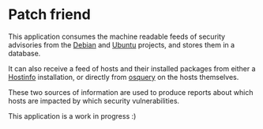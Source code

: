 # Patch friend

This application consumes the machine readable feeds of security advisories from the [Debian](https://debian.org/) and [Ubuntu](https://ubuntu.com) projects, and stores them in a database.

It can also receive a feed of hosts and their installed packages from either a [Hostinfo](http://git.catalyst.net.nz/gw?p=hostinfo.git;a=summary) installation, or directly from [osquery](https://osquery.io/) on the hosts themselves.

These two sources of information are used to produce reports about which hosts are impacted by which security vulnerabilities.

This application is a work in progress :)
